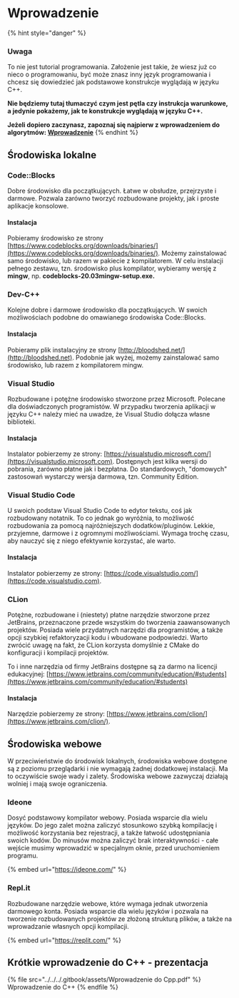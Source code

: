 # Wprowadzenie

{% hint style="danger" %}
### Uwaga

To nie jest tutorial programowania. Założenie jest takie, że wiesz już co nieco o programowaniu, być może znasz inny język programowania i chcesz się dowiedzieć jak podstawowe konstrukcje wyglądają w języku C++.

**Nie będziemy tutaj tłumaczyć czym jest pętla czy instrukcja warunkowe, a jedynie pokażemy, jak te konstrukcje wyglądają w języku C++.**

**Jeżeli dopiero zaczynasz, zapoznaj się najpierw z wprowadzeniem do algorytmów: **[**Wprowadzenie**](../../../wprowadzenie/)****
{% endhint %}

## Środowiska lokalne

### Code::Blocks

Dobre środowisko dla początkujących. Łatwe w obsłudze, przejrzyste i darmowe. Pozwala zarówno tworzyć rozbudowane projekty, jak i proste aplikacje konsolowe. 

#### Instalacja

Pobieramy środowisko ze strony [https://www.codeblocks.org/downloads/binaries/](https://www.codeblocks.org/downloads/binaries/). Możemy zainstalować samo środowisko, lub razem w pakiecie z kompilatorem. W celu instalacji pełnego zestawu, tzn. środowisko plus kompilator, wybieramy wersję z **mingw**, np. **codeblocks-20.03mingw-setup.exe.**

### **Dev-C++**

Kolejne dobre i darmowe środowisko dla początkujących. W swoich możliwościach podobne do omawianego środowiska Code::Blocks.

#### Instalacja

Pobieramy plik instalacyjny ze strony [http://bloodshed.net/](http://bloodshed.net). Podobnie jak wyżej, możemy zainstalować samo środowisko, lub razem z kompilatorem mingw.

### Visual Studio

Rozbudowane i potężne środowisko stworzone przez Microsoft. Polecane dla doświadczonych programistów. W przypadku tworzenia aplikacji w języku C++ należy mieć na uwadze, że Visual Studio dołącza własne biblioteki.

#### Instalacja

Instalator pobierzemy ze strony: [https://visualstudio.microsoft.com/](https://visualstudio.microsoft.com). Dostępnych jest kilka wersji do pobrania, zarówno płatne jak i bezpłatna. Do standardowych, "domowych" zastosowań wystarczy wersja darmowa, tzn. Community Edition.

### Visual Studio Code

U swoich podstaw Visual Studio Code to edytor tekstu, coś jak rozbudowany notatnik. To co jednak go wyróżnia, to możliwość rozbudowania za pomocą najróżniejszych dodatków/pluginów. Lekkie, przyjemne, darmowe i z ogromnymi możliwościami. Wymaga trochę czasu, aby nauczyć się z niego efektywnie korzystać, ale warto.

#### Instalacja

Instalator pobierzemy ze strony: [https://code.visualstudio.com/](https://code.visualstudio.com).

### CLion

Potężne, rozbudowane i (niestety) płatne narzędzie stworzone przez JetBrains, przeznaczone przede wszystkim do tworzenia zaawansowanych projektów. Posiada wiele przydatnych narzędzi dla programistów, a także opcji szybkiej refaktoryzacji kodu i wbudowane podpowiedzi. Warto zwrócić uwagę na fakt, że CLion korzysta domyślnie z CMake do konfiguracji i kompilacji projektów.

To i inne narzędzia od firmy JetBrains dostępne są za darmo na licencji edukacyjnej: [https://www.jetbrains.com/community/education/#students](https://www.jetbrains.com/community/education/#students)

#### Instalacja

Narzędzie pobierzemy ze strony: [https://www.jetbrains.com/clion/](https://www.jetbrains.com/clion/).

## Środowiska webowe

W przeciwieństwie do środowisk lokalnych, środowiska webowe dostępne są z poziomu przeglądarki i nie wymagają żadnej dodatkowej instalacji. Ma to oczywiście swoje wady i zalety. Środowiska webowe zazwyczaj działają wolniej i mają swoje ograniczenia.

### Ideone

Dosyć podstawowy kompilator webowy. Posiada wsparcie dla wielu języków. Do jego zalet można zaliczyć stosunkowo szybką kompilację i możliwość korzystania bez rejestracji, a także łatwość udostępniania swoich kodów. Do minusów można zaliczyć brak interaktywności - całe wejście musimy wprowadzić w specjalnym oknie, przed uruchomieniem programu.

{% embed url="https://ideone.com/" %}

### Repl.it

Rozbudowane narzędzie webowe, które wymaga jednak utworzenia darmowego konta. Posiada wsparcie dla wielu języków i pozwala na tworzenie rozbudowanych projektów ze złożoną strukturą plików, a także na wprowadzanie własnych opcji kompilacji.

{% embed url="https://replit.com/" %}

## Krótkie wprowadzenie do C++ - prezentacja

{% file src="../../../.gitbook/assets/Wprowadzenie do Cpp.pdf" %}
Wprowadzenie do C++
{% endfile %}
